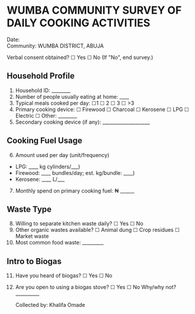 # WUMBA COMMUNITY SURVEY OF DAILY COOKING ACTIVITIES
Date:                                                     
Community: WUMBA DISTRICT, ABUJA

Verbal consent obtained?  ☐ Yes   ☐ No (If "No", end survey.)

## Household Profile
1. Household ID: ________
2. Number of people usually eating at home: ____
3. Typical meals cooked per day:  ☐1   ☐ 2   ☐ 3   ☐ >3
4. Primary cooking device: ☐ Firewood  ☐ Charcoal  ☐ Kerosene  ☐ LPG  ☐ Electric ☐ Other: ________
5. Secondary cooking device (if any): ____________________

## Cooking Fuel Usage
6. Amount used per day (unit/frequency)
 - LPG:  ____ kg cylinders/___)
- Firewood: ____ bundles/day; est. kg/bundle: ____)
 - Kerosene: ____ L/___

7. Monthly spend on primary cooking fuel: ₦ ______

## Waste Type
8. Willing to separate kitchen waste daily?  ☐ Yes ☐ No
9. Other organic wastes available? ☐ Animal dung ☐ Crop residues ☐ Market waste
10. Most common food waste: _________
 

## Intro to Biogas 
11. Have you heard of biogas? ☐ Yes ☐ No
12. Are you open to using a biogas stove? ☐ Yes ☐ No  Why/why not? __________

    Collected by: Khalifa Omade



